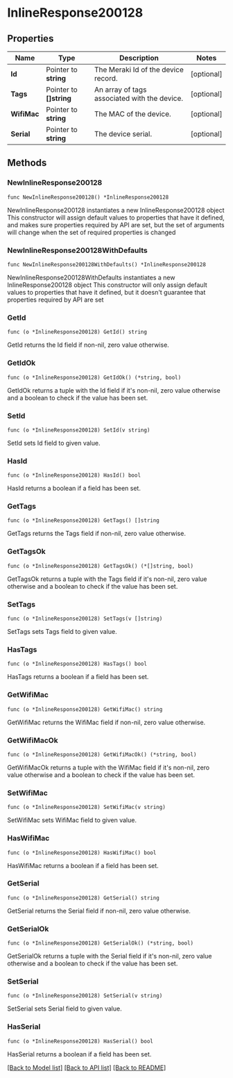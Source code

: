 # InlineResponse200128

## Properties

Name | Type | Description | Notes
------------ | ------------- | ------------- | -------------
**Id** | Pointer to **string** | The Meraki Id of the device record. | [optional] 
**Tags** | Pointer to **[]string** | An array of tags associated with the device. | [optional] 
**WifiMac** | Pointer to **string** | The MAC of the device. | [optional] 
**Serial** | Pointer to **string** | The device serial. | [optional] 

## Methods

### NewInlineResponse200128

`func NewInlineResponse200128() *InlineResponse200128`

NewInlineResponse200128 instantiates a new InlineResponse200128 object
This constructor will assign default values to properties that have it defined,
and makes sure properties required by API are set, but the set of arguments
will change when the set of required properties is changed

### NewInlineResponse200128WithDefaults

`func NewInlineResponse200128WithDefaults() *InlineResponse200128`

NewInlineResponse200128WithDefaults instantiates a new InlineResponse200128 object
This constructor will only assign default values to properties that have it defined,
but it doesn't guarantee that properties required by API are set

### GetId

`func (o *InlineResponse200128) GetId() string`

GetId returns the Id field if non-nil, zero value otherwise.

### GetIdOk

`func (o *InlineResponse200128) GetIdOk() (*string, bool)`

GetIdOk returns a tuple with the Id field if it's non-nil, zero value otherwise
and a boolean to check if the value has been set.

### SetId

`func (o *InlineResponse200128) SetId(v string)`

SetId sets Id field to given value.

### HasId

`func (o *InlineResponse200128) HasId() bool`

HasId returns a boolean if a field has been set.

### GetTags

`func (o *InlineResponse200128) GetTags() []string`

GetTags returns the Tags field if non-nil, zero value otherwise.

### GetTagsOk

`func (o *InlineResponse200128) GetTagsOk() (*[]string, bool)`

GetTagsOk returns a tuple with the Tags field if it's non-nil, zero value otherwise
and a boolean to check if the value has been set.

### SetTags

`func (o *InlineResponse200128) SetTags(v []string)`

SetTags sets Tags field to given value.

### HasTags

`func (o *InlineResponse200128) HasTags() bool`

HasTags returns a boolean if a field has been set.

### GetWifiMac

`func (o *InlineResponse200128) GetWifiMac() string`

GetWifiMac returns the WifiMac field if non-nil, zero value otherwise.

### GetWifiMacOk

`func (o *InlineResponse200128) GetWifiMacOk() (*string, bool)`

GetWifiMacOk returns a tuple with the WifiMac field if it's non-nil, zero value otherwise
and a boolean to check if the value has been set.

### SetWifiMac

`func (o *InlineResponse200128) SetWifiMac(v string)`

SetWifiMac sets WifiMac field to given value.

### HasWifiMac

`func (o *InlineResponse200128) HasWifiMac() bool`

HasWifiMac returns a boolean if a field has been set.

### GetSerial

`func (o *InlineResponse200128) GetSerial() string`

GetSerial returns the Serial field if non-nil, zero value otherwise.

### GetSerialOk

`func (o *InlineResponse200128) GetSerialOk() (*string, bool)`

GetSerialOk returns a tuple with the Serial field if it's non-nil, zero value otherwise
and a boolean to check if the value has been set.

### SetSerial

`func (o *InlineResponse200128) SetSerial(v string)`

SetSerial sets Serial field to given value.

### HasSerial

`func (o *InlineResponse200128) HasSerial() bool`

HasSerial returns a boolean if a field has been set.


[[Back to Model list]](../README.md#documentation-for-models) [[Back to API list]](../README.md#documentation-for-api-endpoints) [[Back to README]](../README.md)


